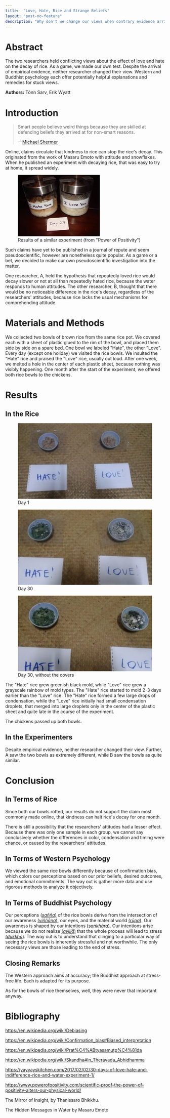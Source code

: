 ```yaml
---
title:  "Love, Hate, Rice and Strange Beliefs"
layout: "post-no-feature"
description: "Why don't we change our views when contrary evidence arrives? What can we do about it?"
---
```


# Abstract

The two researchers held conflicting views about the effect of love and hate on the decay of rice. As a game, we made our own test. Despite the arrival of empirical evidence, neither researcher changed their view. Western and Buddhist psychology each offer potentially helpful explanations and remedies for stuck views.

**Authors:**  Tõnn Sarv, Erik Wyatt

# Introduction

> Smart people believe weird things because they are skilled at defending beliefs they arrived at for non-smart reasons.
>
> —[Michael Shermer](https://en.wikipedia.org/wiki/Michael_Shermer)

Online, claims circulate that kindness to rice can stop the rice's decay. This originated from the work of Masaru Emoto with attitude and snowflakes. When he published an experiment with decaying rice, that was easy to try at home, it spread widely.

<figure>
	<img src="../images/other rice.jpg">
	<figcaption>Results of a similar experiment (from "Power of Positivity")</figcaption>
</figure>

Such claims have yet to be published in a journal of repute and seem pseudoscientific, however are nonetheless quite popular. As a game or a bet, we decided to make our own pseudoscientific investigation into the matter.

One researcher, A,  held the hypothesis that repeatedly loved rice would decay slower or not at all than repeatedly hated rice, because the water responds to human attitudes. The other researcher, B, thought that there would be no noticeable difference in the rice's decay, regardless of the researchers' attitudes, because rice lacks the usual mechanisms for comprehending attitude.

# Materials and Methods

We collected two bowls of brown rice from the same rice pot. We covered each with a sheet of plastic glued to the rim of the bowl, and placed them side by side on a spare bed. One bowl we labeled "Hate", the other "Love". Every day (except one holiday) we visited the rice bowls. We insulted the "Hate" rice and praised the "Love" rice, usually out loud. After one week, we melted a hole in the center of each plastic sheet, because nothing was visibly happening. One month after the start of the experiment, we offered both rice bowls to the chickens.

# Results

## In the Rice

<figure>
	<img src="../images/beginning.jpg">
	<figcaption>Day 1</figcaption>
</figure>

<figure>
	<img src="../images/end.jpg">
	<figcaption>Day 30</figcaption>
</figure>

<figure>
	<img src="../images/naked.jpg">
	<figcaption>Day 30, without the covers</figcaption>
</figure>

The "Hate" rice grew greenish black mold, while "Love" rice grew a grayscale rainbow of mold types. The "Hate" rice started to mold 2-3 days earlier than the "Love" rice. The "Hate" rice formed a few large drops of condensation, while the "Love" rice initially had small condensation droplets, that merged into large droplets only in the center of the plastic sheet and quite late in the course of the experiment.

The chickens passed up both bowls.

## In the Experimenters

Despite empirical evidence, neither researcher changed their view. Further, A saw the two bowls as extremely different, while B saw the bowls as quite similar.

# Conclusion

## In Terms of Rice

Since both our bowls rotted, our results do not support the claim most commonly made online, that kindness can halt rice's decay for one month. 

There is still a possibility that the researchers' attitudes had a lesser effect. Because there was only one sample in each group, we cannot say conclusively whether the differences in color, condensation and timing were chance, or caused by the researchers' attitudes.

## In Terms of Western Psychology

We viewed the same rice bowls differently because of confirmation bias, which colors our perceptions based on our prior beliefs, desired outcomes, and emotional commitments. The way out is gather more data and use rigorous methods to analyze it objectively.

## In Terms of Buddhist Psychology

Our perceptions ([*sañña*)](https://en.wikipedia.org/wiki/Samjna) of the rice bowls derive from the intersection of our awareness [(*viññāna*)](https://en.wikipedia.org/wiki/Vijnana), our eyes, and the material world [(*rūpa*)](https://en.wikipedia.org/wiki/Rūpa). Our awareness is shaped by our intentions [(*saṅkhāra*)](https://en.wikipedia.org/wiki/Sankhara). Our intentions arise because we do not realize [(*avijjā*)](https://en.wikipedia.org/wiki/Avijj%C4%81) that the whole process will lead to stress [(*dukkha*)](https://en.wikipedia.org/wiki/Dukkha). The way out is to understand that clinging to a particular way of seeing the rice bowls is inherently stressful and not worthwhile. The only necessary views are those leading to the end of stress.

## Closing Remarks

The Western approach aims at accuracy; the Buddhist approach at stress-free life. Each is adapted for its purpose.

As for the bowls of rice themselves, well, they were never that important anyway.

# Bibliography

https://en.wikipedia.org/wiki/Debiasing

https://en.wikipedia.org/wiki/Confirmation_bias#Biased_interpretation

https://en.wikipedia.org/wiki/Prat%C4%ABtyasamutp%C4%81da

https://en.wikipedia.org/wiki/Skandha#In_Theravada_Abhidhamma

https://yayyayskitchen.com/2017/02/02/30-days-of-love-hate-and-indifference-rice-and-water-experiment-1/

https://www.powerofpositivity.com/scientific-proof-the-power-of-positivity-alters-our-physical-world/

The Mirror of Insight, by Thanissaro Bhikkhu.

The Hidden Messages in Water by Masaru Emoto

